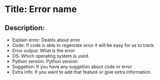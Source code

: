 # Title: Error name

## Description:

- Explain error: Deatils about error
- Code: If code is able to regenrate error it will be easy for us to track.
- Error output: What is the error
- OS: Which operating system is used.
- Python version: Python version
- Suggetion: If you have any suggetion about code or error
- Extra info: If you want to add that feature or give extra information.

